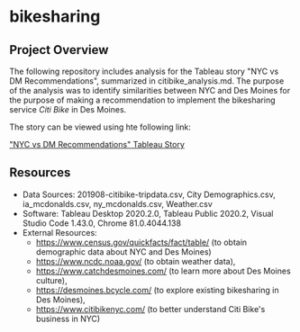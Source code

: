 # bikesharing

## Project Overview
The following repository includes analysis for the Tableau story "NYC vs DM Recommendations", summarized in citibike_analysis.md. The purpose of the analysis was to identify similarities between NYC and Des Moines for the purpose of making a recommendation to implement the bikesharing service *Citi Bike* in Des Moines.

The story can be viewed using hte following link:

["NYC vs DM Recommendations" Tableau Story]("https://public.tableau.com/profile/karen.bennis#!/vizhome/BikesharingNYCandDesMoines/NYCvsDMRecommendations")

## Resources
* Data Sources: 201908-citibike-tripdata.csv, City Demographics.csv, ia_mcdonalds.csv, ny_mcdonalds.csv, Weather.csv
* Software: Tableau Desktop 2020.2.0, Tableau Public 2020.2, Visual Studio Code 1.43.0, Chrome 81.0.4044.138
* External Resources: 
    * https://www.census.gov/quickfacts/fact/table/ (to obtain demographic data about NYC and Des Moines)
    * https://www.ncdc.noaa.gov/ (to obtain weather data),
    * https://www.catchdesmoines.com/ (to learn more about Des Moines culture),
    * https://desmoines.bcycle.com/ (to explore existing bikesharing in Des Moines),
    * https://www.citibikenyc.com/ (to better understand Citi Bike's business in NYC)